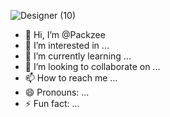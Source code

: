 ![Designer (10)](https://github.com/user-attachments/assets/d4f2fac0-9024-4614-8643-aff439c03017)
- 👋 Hi, I’m @Packzee
- 👀 I’m interested in ...
- 🌱 I’m currently learning ...
- 💞️ I’m looking to collaborate on ...
- 📫 How to reach me ...
- 😄 Pronouns: ...
- ⚡ Fun fact: ...

<!---
Packzee/Packzee is a ✨ special ✨ repository because its `README.md` (this file) appears on your GitHub profile.
You can click the Preview link to take a look at your changes.
--->
